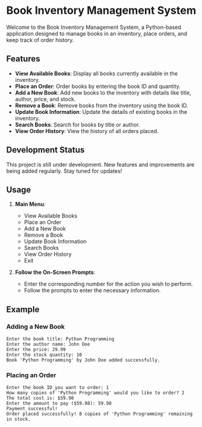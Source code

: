 # Book Inventory Management System

Welcome to the Book Inventory Management System, a Python-based application designed to manage books in an inventory, place orders, and keep track of order history.

## Features

- **View Available Books**: Display all books currently available in the inventory.
- **Place an Order**: Order books by entering the book ID and quantity.
- **Add a New Book**: Add new books to the inventory with details like title, author, price, and stock.
- **Remove a Book**: Remove books from the inventory using the book ID.
- **Update Book Information**: Update the details of existing books in the inventory.
- **Search Books**: Search for books by title or author.
- **View Order History**: View the history of all orders placed.

## Development Status

This project is still under development. New features and improvements are being added regularly. Stay tuned for updates!

## Usage

1. **Main Menu**:
    - View Available Books
    - Place an Order
    - Add a New Book
    - Remove a Book
    - Update Book Information
    - Search Books
    - View Order History
    - Exit

2. **Follow the On-Screen Prompts**:
    - Enter the corresponding number for the action you wish to perform.
    - Follow the prompts to enter the necessary information.

## Example

### Adding a New Book
    Enter the book title: Python Programming
    Enter the author name: John Doe
    Enter the price: 29.99
    Enter the stock quantity: 10
    Book 'Python Programming' by John Doe added successfully.

### Placing an Order
    Enter the book ID you want to order: 1
    How many copies of 'Python Programming' would you like to order? 2
    The total cost is: $59.98
    Enter the amount to pay ($59.98): 59.98
    Payment successful!
    Order placed successfully! 8 copies of 'Python Programming' remaining in stock.
